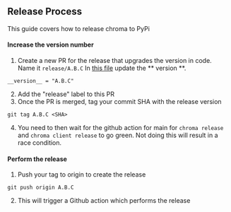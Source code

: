 ## Release Process

This guide covers how to release chroma to PyPi

#### Increase the version number

1. Create a new PR for the release that upgrades the version in code. Name it `release/A.B.C` In [this file](https://github.com/chroma-core/chroma/blob/main/chromadb/__init__.py) update the ** version **.

```
__version__ = "A.B.C"
```

2. Add the "release" label to this PR
3. Once the PR is merged, tag your commit SHA with the release version

```
git tag A.B.C <SHA>
```

4. You need to then wait for the github action for main for `chroma release` and `chroma client release` to go green. Not doing this will result in a race condition.

#### Perform the release

1. Push your tag to origin to create the release

```
git push origin A.B.C
```

2. This will trigger a Github action which performs the release
